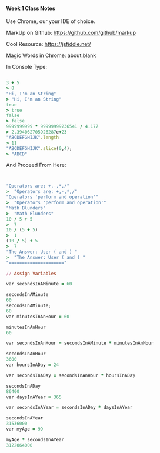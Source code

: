 #### Week 1 Class Notes


Use Chrome, our your IDE of choice. 

MarkUp on Github:  https://github.com/github/markup

Cool Resource: https://jsfiddle.net/


Magic Words in Chrome: about:blank


In Console Type:

```ruby

3 + 5
> 8
"Hi, I'm an String"
> "Hi, I'm an String"
true
> true
false
> false
9999999999 * 99999999236541 / 4.177
> 2.394062705926287e+23
"ABCDEFGHIJK".length
> 11
"ABCDEFGHIJK".slice(0,4);
> "ABCD"

```

And Proceed From Here:

```ruby


"Operators are: +,-,*,/"
>  "Operators are: +,-,*,/"
"Operators 'perform and operation'"
>  "Operators 'perform and operation'"
"Math Blunders"
>  "Math Blunders"
10 / 5 + 5
>  7
10 / (5 + 5)
>  1
(10 / 5) + 5
>  7
"The Answer: User ( and ) "
>  "The Answer: User ( and ) "
"====================="

// Assign Variables

var secondsInAMinute = 60

secondsInAMinute
60
secondsInAMinute;
60
var minutesInAnHour = 60

minutesInAnHour
60

var secondsInAnHour = secondsInAMinute * minutesInAnHour

secondsInAnHour
3600
var hoursInADay = 24

var secondsInADay = secondsInAnHour * hoursInADay

secondsInADay
86400
var daysInAYear = 365

var secondsInAYear = secondsInADay * daysInAYear

secondsInAYear
31536000
var myAge = 99

myAge * secondsInAYear
3122064000


```

